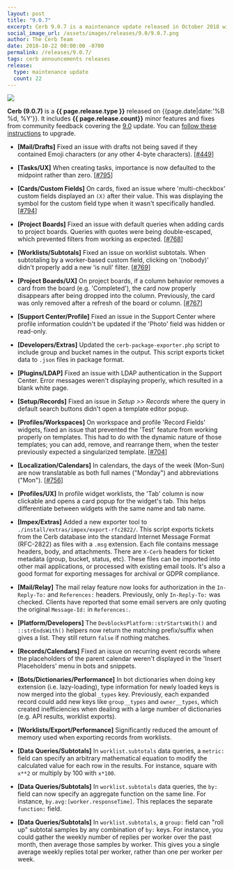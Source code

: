 ```yaml
---
layout: post
title: "9.0.7"
excerpt: Cerb 9.0.7 is a maintenance update released in October 2018 with 22 minor features and fixes from community feedback.
social_image_url: /assets/images/releases/9.0/9.0.7.png
author: The Cerb Team
date: 2018-10-22 00:00:00 -0700
permalink: /releases/9.0.7/
tags: cerb announcements releases
release:
  type: maintenance update
  count: 22
---
```


<div class="cerb-screenshot">
<img src="{{page.social_image_url}}" class="screenshot">
</div>

**Cerb (9.0.7)** is a **{{ page.release.type }}** released on {{page.date|date:'%B %d, %Y'}}. It includes **{{ page.release.count}}** minor features and fixes from community feedback covering the [9.0](/releases/9.0/) update.  You can [follow these instructions](/docs/upgrading/) to upgrade.

* **[Mail/Drafts]** Fixed an issue with drafts not being saved if they contained Emoji characters (or any other 4-byte characters). [[#449](https://github.com/jstanden/cerb/issues/449)]

* **[Tasks/UX]** When creating tasks, importance is now defaulted to the midpoint rather than zero. [[#795](https://github.com/jstanden/cerb/issues/795)]

* **[Cards/Custom Fields]** On cards, fixed an issue where 'multi-checkbox' custom fields displayed an `(X)` after their value. This was displaying the symbol for the custom field type when it wasn't specifically handled. [[#794](https://github.com/jstanden/cerb/issues/794)]

* **[Project Boards]** Fixed an issue with default queries when adding cards to project boards. Queries with quotes were being double-escaped, which prevented filters from working as expected. [[#768](https://github.com/jstanden/cerb/issues/768)]

* **[Worklists/Subtotals]** Fixed an issue on worklist subtotals. When subtotaling by a worker-based custom field, clicking on '(nobody)' didn't properly add a new 'is null' filter. [[#769](https://github.com/jstanden/cerb/issues/769)]

* **[Project Boards/UX]** On project boards, if a column behavior removes a card from the board (e.g. 'Completed'), the card now properly disappears after being dropped into the column. Previously, the card was only removed after a refresh of the board or column. [[#767](https://github.com/jstanden/cerb/issues/767)]

* **[Support Center/Profile]** Fixed an issue in the Support Center where profile information couldn't be updated if the 'Photo' field was hidden or read-only.

* **[Developers/Extras]** Updated the `cerb-package-exporter.php` script to include group and bucket names in the output. This script exports ticket data to `.json` files in package format.

* **[Plugins/LDAP]** Fixed an issue with LDAP authentication in the Support Center. Error messages weren't displaying properly, which resulted in a blank white page.

* **[Setup/Records]** Fixed an issue in _Setup >> Records_ where the query in default search buttons didn't open a template editor popup.

* **[Profiles/Workspaces]** On workspace and profile 'Record Fields' widgets, fixed an issue that prevented the 'Test' feature from working properly on templates. This had to do with the dynamic nature of those templates; you can add, remove, and rearrange them, when the tester previously expected a singularized template. [[#704](https://github.com/jstanden/cerb/issues/704)]

* **[Localization/Calendars]** In calendars, the days of the week (Mon-Sun) are now translatable as both full names ("Monday") and abbreviations ("Mon"). [[#756](https://github.com/jstanden/cerb/issues/756)]

* **[Profiles/UX]** In profile widget worklists, the 'Tab' column is now clickable and opens a card popup for the widget's tab. This helps differentiate between widgets with the same name and tab name.

* **[Impex/Extras]** Added a new exporter tool to `./install/extras/impex/export-rfc2822/`. This script exports tickets from the Cerb database into the standard Internet Message Format (RFC-2822) as files with a `.msg` extension. Each file contains message headers, body, and attachments. There are `X-Cerb` headers for ticket metadata (group, bucket, status, etc). These files can be imported into other mail applications, or processed with existing email tools. It's also a good format for exporting messages for archival or GDPR compliance.

* **[Mail/Relay]** The mail relay feature now looks for authorization in the `In-Reply-To:` and `References:` headers. Previously, only `In-Reply-To:` was checked. Clients have reported that some email servers are only quoting the original `Message-Id:` in `References:`.

* **[Platform/Developers]** The `DevblocksPlatform::strStartsWith()` and `::strEndsWith()` helpers now return the matching prefix/suffix when gives a list. They still return `false` if nothing matches.

* **[Records/Calendars]** Fixed an issue on recurring event records where the placeholders of the parent calendar weren't displayed in the 'Insert Placeholders' menu in bots and snippets.

* **[Bots/Dictionaries/Performance]** In bot dictionaries when doing key extension (i.e. lazy-loading), type information for newly loaded keys is now merged into the global `_types` key. Previously, each expanded record could add new keys like `group__types` and `owner__types`, which created inefficiencies when dealing with a large number of dictionaries (e.g. API results, worklist exports).

* **[Worklists/Export/Performance]** Significantly reduced the amount of memory used when exporting records from worklists.

* **[Data Queries/Subtotals]** In `worklist.subtotals` data queries, a `metric:` field can specify an arbitrary mathematical equation to modify the calculated value for each row in the results. For instance, square with `x**2` or multiply by 100 with `x*100`.

* **[Data Queries/Subtotals]** In `worklist.subtotals` data queries, the `by:` field can now specify an aggregate function on the same line. For instance, `by.avg:[worker.responseTime]`. This replaces the separate `function:` field.

* **[Data Queries/Subtotals]** In `worklist.subtotals`, a `group:` field can "roll up" subtotal samples by any combination of `by:` keys. For instance, you could gather the weekly number of replies per worker over the past month, then average those samples by worker. This gives you a single average weekly replies total per worker, rather than one per worker per week.

